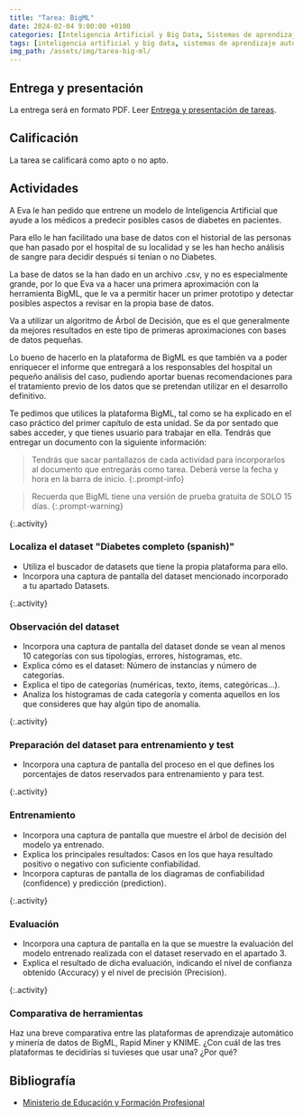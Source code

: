```yaml
---
title: "Tarea: BigML"
date: 2024-02-04 9:00:00 +0100
categories: [Inteligencia Artificial y Big Data, Sistemas de aprendizaje automático]
tags: [inteligencia artificial y big data, sistemas de aprendizaje automático]
img_path: /assets/img/tarea-big-ml/
---
```


## Entrega y presentación

La entrega será en formato PDF. Leer [Entrega y presentación de tareas](/posts/entrega-presentacion-tareas/).

## Calificación

La tarea se calificará como apto o no apto.

## Actividades

A Eva le han pedido que entrene un modelo de Inteligencia Artificial que ayude a los médicos a predecir posibles casos de diabetes en pacientes.

Para ello le han facilitado una base de datos con el historial de las personas que han pasado por el hospital de su localidad y se les han hecho análisis de sangre para decidir después si tenían o no Diabetes.

La base de datos se la han dado en un archivo .csv, y no es especialmente grande, por lo que Eva va a hacer una primera aproximación con la herramienta BigML, que le va a permitir hacer un primer prototipo y detectar posibles aspectos a revisar en la propia base de datos.

Va a utilizar un algoritmo de Árbol de Decisión, que es el que generalmente da mejores resultados en este tipo de primeras aproximaciones con bases de datos pequeñas.

Lo bueno de hacerlo en la plataforma de BigML es que también va a poder enriquecer el informe que entregará a los responsables del hospital un pequeño análisis del caso, pudiendo aportar buenas recomendaciones para el tratamiento previo de los datos que se pretendan utilizar en el desarrollo definitivo.

Te pedimos que utilices la plataforma BigML, tal como se ha explicado en el caso práctico del primer capítulo de esta unidad. Se da por sentado que sabes acceder, y que tienes usuario para trabajar en ella. Tendrás que  entregar un documento con la siguiente información:

> Tendrás que sacar pantallazos de cada actividad para incorporarlos al documento que entregarás como tarea. Deberá verse la fecha y hora en la barra de inicio.
{:.prompt-info}

> Recuerda que BigML tiene una versión de prueba gratuita de SOLO 15 días.
{:.prompt-warning}

{:.activity}
### Localiza el dataset "Diabetes completo (spanish)"

- Utiliza el buscador de datasets que tiene la propia plataforma para ello.
- Incorpora una captura de pantalla del dataset mencionado incorporado a tu apartado Datasets.

{:.activity}
### Observación del dataset

- Incorpora una captura de pantalla del dataset donde se vean al menos 10 categorías con sus tipologías, errores, histogramas, etc.
- Explica cómo es el dataset: Número de instancias y número de categorías.
- Explica el tipo de categorías (numéricas, texto, items, categóricas...).
- Analiza los histogramas de cada categoría y comenta aquellos en los que consideres que hay algún tipo de anomalía.

{:.activity}
### Preparación del dataset para entrenamiento y test

- Incorpora una captura de pantalla del proceso en el que defines los porcentajes de datos reservados para entrenamiento y para test.

{:.activity}
### Entrenamiento

- Incorpora una captura de pantalla que muestre el árbol de decisión del modelo ya entrenado.
- Explica los principales resultados: Casos en los que haya resultado positivo o negativo con suficiente confiabilidad.
- Incorpora capturas de pantalla de los diagramas de confiabilidad (confidence) y predicción (prediction).

{:.activity}
### Evaluación

- Incorpora una captura de pantalla en la que se muestre la evaluación del modelo entrenado realizada con el dataset reservado en el apartado 3.
- Explica el resultado de dicha evaluación, indicando el nivel de confianza obtenido (Accuracy) y el nivel de precisión (Precision).

{:.activity}
### Comparativa de herramientas

Haz una breve comparativa entre las plataformas de aprendizaje automático y minería de datos de BigML, Rapid Miner y KNIME. ¿Con cuál de las tres plataformas te decidirías si tuvieses que usar una? ¿Por qué?

## Bibliografía

- [Ministerio de Educación y Formación Profesional](https://www.educacionyfp.gob.es/portada.html)
